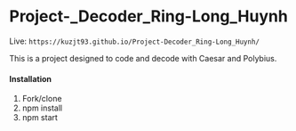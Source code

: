 # Project-_Decoder_Ring-Long_Huynh
Live: `https://kuzjt93.github.io/Project-Decoder_Ring-Long_Huynh/`

This is a project designed to code and decode with Caesar and Polybius.

#### Installation
1. Fork/clone
2. npm install
3. npm start
